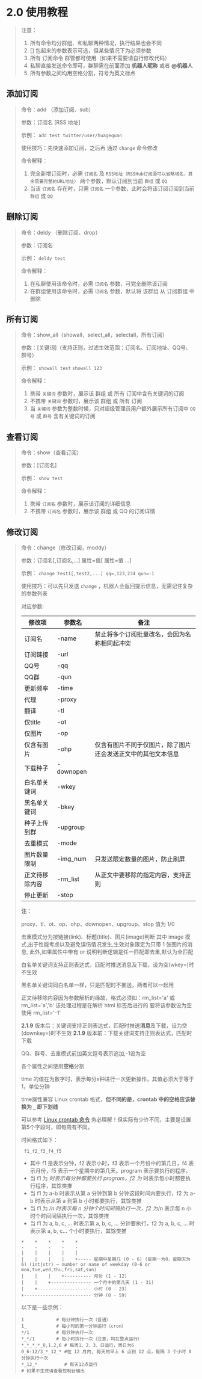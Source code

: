 # 2.0 使用教程

> 注意：
>
> 1. 所有命令均分群组、和私聊两种情况，执行结果也会不同
> 2. [] 包起来的参数表示可选，但某些情况下为必须参数
> 3. 所有 订阅命令 群管都可使用（如果不需要请自行修改代码）
> 4. 私聊直接发送命令即可，群聊需在前面添加 **机器人昵称** 或者 **@机器人**
> 5. 所有参数之间均用空格分割，符号为英文标点

## 添加订阅

> 命令：add （添加订阅、sub）
>
> 参数：订阅名 [RSS 地址]
>
> 示例： `add test twitter/user/huagequan`
>
> 使用技巧：先快速添加订阅，之后再 通过 `change` 命令修改
>
> 命令解释：
>
> 1. 完全新增订阅时，必需 `订阅名` 及 `RSS地址（RSSHub订阅源可以省略域名，其余需要完整的URL地址）` 两个参数，默认订阅到当前 `群组` 或 `QQ`
> 2. 当该 `订阅名` 存在时，只需 `订阅名` 一个参数，此时会将该订阅订阅到当前 `群组` 或 `QQ`

## 删除订阅

> 命令：deldy （删除订阅、drop）
>
> 参数：订阅名
>
> 示例： `deldy test`
>
> 命令解释：
>
> 1. 在私聊使用该命令时，必需 `订阅名` 参数，可完全删除该订阅
> 2. 在群组使用该命令时，必需 `订阅名` 参数，默认将 该群组 从 订阅群组 中删除

## 所有订阅

> 命令：show_all（showall，select_all，selectall，所有订阅）
>
> 参数：[关键词]（支持正则，过滤生效范围：订阅名、订阅地址、QQ号、群号）
>
> 示例： `showall test` `showall 123`
>
> 命令解释：
>
> 1. 携带 `关键词` 参数时，展示该 群组 或 所有 订阅中含有关键词的订阅
> 2. 不携带 `关键词` 参数时，展示该 群组 或 所有 订阅
> 3. 当 `关键词` 参数为整数时候，只对超级管理员用户额外展示所有订阅中 `QQ号` 或 `群号` 含有关键词的订阅

## 查看订阅

> 命令：show（查看订阅）
>
> 参数：[订阅名]
>
> 示例： `show test`
>
> 命令解释：
>
> 1. 携带 `订阅名` 参数时，展示该订阅的详细信息
> 2. 不携带 `订阅名` 参数时，展示该 群组 或 QQ 的订阅详情

## 修改订阅

> 命令：change（修改订阅，moddy）
>
> 参数：订阅名[,订阅名,...] 属性=值[ 属性=值 ...]
>
> 示例： `change test1[,test2,...] qq=,123,234 qun=-1`
>
> 使用技巧：可以先只发送 `change` ，机器人会返回提示信息，无需记住复杂的参数列表
>
> 对应参数:
>
>| 修改项         | 参数名    | 备注                                                         |
>|----------------|-----------|--------------------------------------------------------------|
>| 订阅名         | -name     | 禁止将多个订阅批量改名，会因为名称相同起冲突                 |
>| 订阅链接       | -url      |                                                              |
>| QQ号           | -qq       |                                                              |
>| QQ群           | -qun      |                                                              |
>| 更新频率       | -time     |                                                              |
>| 代理           | -proxy    |                                                              |
>| 翻译           | -tl       |                                                              |
>| 仅title        | -ot       |                                                              |
>| 仅图片         | -op       |                                                              |
>| 仅含有图片     | -ohp      | 仅含有图片不同于仅图片，除了图片还会发送正文中的其他文本信息 |
>| 下载种子       | -downopen |                                                              |
>| 白名单关键词   | -wkey     |                                                              |
>| 黑名单关键词   | -bkey     |                                                              |
>| 种子上传到群   | -upgroup  |                                                              |
>| 去重模式       | -mode     |                                                              |
>| 图片数量限制   | -img_num  | 只发送限定数量的图片，防止刷屏                               |
>| 正文待移除内容 | -rm_list  | 从正文中要移除的指定内容，支持正则                           |
>| 停止更新       | -stop     |                                                              |
>
> **注：**
>
> proxy、tl、ot、op、ohp、downopen、upgroup、stop  值为 1/0
>
> 去重模式分为按链接(link)、标题(title)、图片(image)判断
> 其中 image 模式,出于性能考虑以及避免误伤情况发生,生效对象限定为只带 1 张图片的消息,
> 此外,如果属性中带有 or 说明判断逻辑是任一匹配即去重,默认为全匹配
>
> 白名单关键词支持正则表达式，匹配时推送消息及下载，设为空(wkey=)时不生效
>
> 黑名单关键词同白名单一样，只是匹配时不推送，两者可以一起用
>
> 正文待移除内容因为参数解析的缘故，格式必须如：rm_list='a' 或 rm_list='a','b'
> 该处理过程是在解析 html 标签后进行的
> 要将该参数设为空使用 rm_list='-1'
>
> **2.1.9** 版本后：关键词支持正则表达式，匹配时推送**消息**及下载，设为空(downkey=)时不生效
> **2.1.9** 版本前：下载关键词支持正则表达式，匹配时下载
>
> QQ、群号、去重模式前加英文逗号表示追加,-1设为空
>
> 各个属性之间使用**空格**分割
>
> time 的值在为数字时，表示每分x钟进行一次更新操作，其值必须大于等于 1，单位分钟
>
> time属性兼容 Linux crontab 格式，**但不同的是，crontab 中的空格应该替换为 `_` 即下划线**
>
> 可以参考 [Linux crontab 命令](https://www.runoob.com/linux/linux-comm-crontab.html) 务必理解！但实际有少许不同，主要是设置第5个字段时，即每周有不同。
>
> 时间格式如下：
>
> ```text
>  f1_f2_f3_f4_f5
> ```
>
> - 其中 f1 是表示分钟，f2 表示小时，f3 表示一个月份中的第几日，f4 表示月份，f5 表示一个星期中的第几天。program 表示要执行的程序。
> - 当 f1 为 *时表示每分钟都要执行 program，f2 为* 时表示每小时都要执行程序，其馀类推
> - 当 f1 为 a-b 时表示从第 a 分钟到第 b 分钟这段时间内要执行，f2 为 a-b 时表示从第 a 到第 b 小时都要执行，其馀类推
> - 当 f1 为 */n 时表示每 n 分钟个时间间隔执行一次，f2 为*/n 表示每 n 小时个时间间隔执行一次，其馀类推
> - 当 f1 为 a, b, c, ... 时表示第 a, b, c, ... 分钟要执行，f2 为 a, b, c, ... 时表示第 a, b, c... 个小时要执行，其馀类推
>
> ```text
> *    *    *    *    *
> -    -    -    -    -
> |    |    |    |    |
> |    |    |    |    +----- 星期中星期几 (0 - 6) (星期一为0，星期天为6) (int|str) – number or name of weekday (0-6 or mon,tue,wed,thu,fri,sat,sun)
> |    |    |    +---------- 月份 (1 - 12)
> |    |    +--------------- 一个月中的第几天 (1 - 31)
> |    +-------------------- 小时 (0 - 23)
> +------------------------- 分钟 (0 - 59)
> ```
>
> 以下是一些示例：
>
> ``` text
> 1            # 每分钟执行一次（普通）
> 1_           # 每小时的第一分钟运行（cron）
> */1          # 每分钟执行一次
> *_*/1        # 每小时执行一次（注意，均在整点运行）
> *_*_*_*_0,1,2,6 # 每周1、2、3、日运行，周日为6
> 0_6-12/3_*_12_* #在 12 月内, 每天的早上 6 点到 12 点，每隔 3 个小时 0 分钟执行一次
> *_12_*          # 每天12点运行
> # 如果不生效请查看控制台输出
> ```
